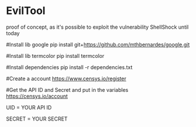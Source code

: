 # EvilTool
proof of concept, as it's possible to exploit the vulnerability ShellShock until today 

#Install lib google
pip install git+https://github.com/mthbernardes/google.git

#Install lib termcolor
pip install termcolor

#Install dependencies
pip install -r dependencies.txt

#Create a account 
https://www.censys.io/register

#Get the API ID and Secret and put in the variables
https://censys.io/account

UID = YOUR API ID

SECRET = YOUR SECRET
